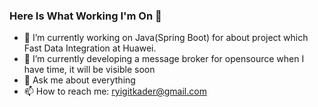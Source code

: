 ### Here Is What Working I'm On 👋

- 🔭 I’m currently working on Java(Spring Boot) for about project which Fast Data Integration at Huawei.
- 🌱 I’m currently developing a message broker for opensource when I have time, it will be visible soon
- 💬 Ask me about everything
- 📫 How to reach me: ryigitkader@gmail.com


